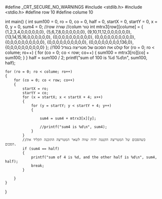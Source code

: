 #define _CRT_SECURE_NO_WARNINGS
#include <stdlib.h>
#include <stdio.h>
#define row 10
#define colume 10

int main()
{
    int sum100 = 0, ro = 0, co = 0, half = 0, startX = 0, startY = 0, x = 0, y = 0, sum4 = 0;
    //row שורה
    //colum טור
    int mtrx3[row][colume] = { {1,2,3,4,0,0,0,0,0,0},
                               {5,6,7,8,0,0,0,0,0,0},
                               {9,10,11,12,0,0,0,0,0,0},
                               {13,14,15,16,0,0,0,0,0,0},
                               {0,0,0,0,0,0,0,0,0,0},
                               {0,0,0,0,0,0,0,0,0,0},
                               {0,0,0,0,0,0,0,0,0,0},
                               {0,0,0,0,0,0,0,0,0,0},
                               {0,0,0,0,0,0,0,0,136,0},
                               {0,0,0,0,0,0,0,0,0,0} };
    //קולט את הסכום של מטריצה בגודל 100
    for (ro = 0; ro < colume; ro++)
    {
        for (co = 0; co < row; co++)
        {
            sum100 = mtrx3[ro][co] + sum100;
        }
    }
    half = sum100 / 2;
    printf("sum of 100 is %d %d\n", sum100, half);


    for (ro = 0; ro < colume; ro++)
    {
        for (co = 0; co < row; co++)
        {
            startX = ro;
            startY = co;
            for (x = startX; x < startX + 4; x++)
            {
                for (y = startY; y < startY + 4; y++)
                {

                    sum4 = sum4 + mtrx3[x][y];

                    //printf("sum4 is %d\n", sum4);
                }
            }
            //כשהסכום של המטריצה הקטנה יהיה שווה לשאר המטריצה התוכנה תקליד את הסכום.
            if (sum4 == half)
            {
                printf("sum of 4 is %d, and the other half is %d\n", sum4, half);
                break;
            }

        }
    }
}

